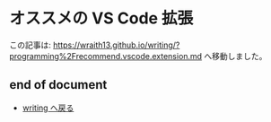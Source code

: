 # オススメの VS Code 拡張

<link rel="canonical" href="https://wraith13.github.io/writing/?programming%2Frecommend.vscode.extension.md" />
この記事は: <a rel="canonical" href="https://wraith13.github.io/writing/?programming%2Frecommend.vscode.extension.md">https://wraith13.github.io/writing/?programming%2Frecommend.vscode.extension.md</a> へ移動しました。

## end of document

- [writing へ戻る](../index.md)
